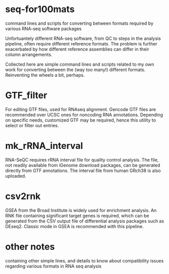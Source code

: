 # seq-for100mats
command lines and scripts for converting between formats required by various RNA-seq software packages

Unfortuantely different RNA-seq software, from QC to steps in the analysis pipeline, often require different reference formats. The problem is further exacerbated by how different reference assemblies can differ in their column arrangements.

Collected here are simple command lines and scripts related to my own work for converting between the (way too many!) different formats. Reinventing the wheels a bit, perhaps.

# GTF_filter
For editing GTF files, used for RNAseq alignment. Gencode GTF files are recommended over UCSC ones for noncoding RNA annotations. Depending on specific needs, customized GTF may be required, hence this utility to select or filter out entries.

# mk_rRNA_interval
RNA-SeQC requires rRNA interval file for quality control analysis. The file, not readily available from iGenome download packages, can be generated directly from GTF annotations. The interval file from human GRch38 is also uploaded.

# csv2rnk
GSEA from the Broad Institute is widely used for enrichment analysis. An RNK file containing significant target genes is required, which can be generated from the CSV output file of differential analysis packages such as DEseq2. Classic mode in GSEA is recommended with this pipeline.

# other notes
containing other simple lines, and details to know about compatibility issues regarding various formats in RNA seq analysis
